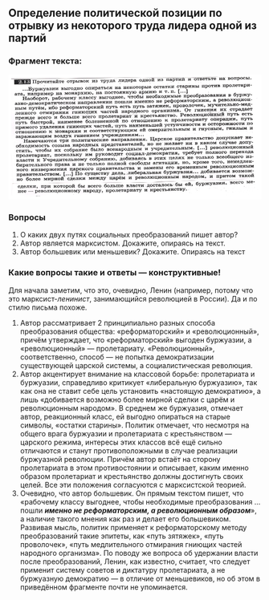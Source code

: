 ## Определение политической позиции по отрывку из некоторого труда лидера одной из партий

### Фрагмент текста:

![statement](2021-01-19_image_statement.png)

### Вопросы

1. О каких двух путях социальных преобразований пишет автор?
2. Автор является марксистом. Докажите, опираясь на текст.
3. Автор большевик или меньшевик? Докажите. Опираясь на текст

### Какие вопросы такие и ответы — конструктивные!

Для начала заметим, что это, очевидно, Ленин (например, потому что это марксист-*ленинист*, занимающийся революцией в России). Да и по стилю письма похоже.

1. Автор рассматривает 2 принципиально разных способа преобразования общества: «реформаторский» и «революционный», причём утверждает, что «реформаторский» выгоден буржуазии, а «революционный» — пролетариату. «Революционный», соответственно, способ — не попытка демократизации существующей царской системы, а социалистическая революция.
2. Автор акцентирует внимание на классовой борьбе: пролетариата и буржуазии, справедливо критикует «либеральную буржуазию», так как она не ставит себе цель установить «настоящую демократию», а лишь «добивается возможно более мирной сделки с царём и революционным народом». В среднем же буржуазия, отмечает автор, реакционный класс, ей выгодно опираться на старые символы, «остатки старины». Политик отмечает, что несмотря на общего врага буржуазии и пролетариата с крестьянством — царского режима, интересы этих классов всё ещё сильно отличаются и станут противоположными в случае реализации буржуазной революции. Причём автор встаёт на сторону пролетариата в этом противостоянии и описывает, каким именно образом пролетариат и крестьянство должны достигнуть своих целей. Все эти положения согласуются с марксистской теорией.
3. Очевидно, что автор большевик. Он прямым текстом пишет, что «рабочему классу выгоднее, чтобы необходимые преобразования … пошли ***именно не реформаторским, а революционным образом***», а наличие такого мнения как раз и делает его большевиком. Развивая мысль, политик  применяет к реформаторскому методу преобразований такие эпитеты, как «путь зятяжек», «путь проволочек», «путь медлительного отмирания гниющих частей народного организма». По поводу же вопроса об удержании власти после преобразований, Ленин, как известно, считает, что следует применит систему советов и диктатуру пролетариата, а не буржуазную демократию — в отличие от меньшевиков, но об этом в приведённом фрагменте почти не упоминается.